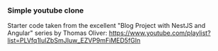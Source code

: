 ### Simple youtube clone

Starter code taken from the excellent "Blog Project with NestJS and Angular" series by Thomas Oliver: https://www.youtube.com/playlist?list=PLVfq1luIZbSmJIuw_EZVP9mFiMED5fGIn
